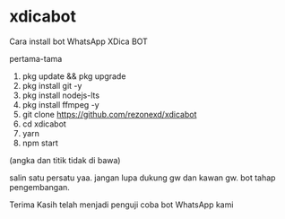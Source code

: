 # xdicabot
Cara install bot WhatsApp XDica BOT

pertama-tama

1. pkg update && pkg upgrade
2. pkg install git -y
3. pkg install nodejs-lts
4. pkg install ffmpeg -y
5. git clone https://github.com/rezonexd/xdicabot
6. cd xdicabot
7. yarn
8. npm start

(angka dan titik tidak di bawa)

salin satu persatu yaa. jangan lupa dukung gw dan kawan gw. bot tahap pengembangan.

Terima Kasih telah menjadi penguji coba bot WhatsApp kami
